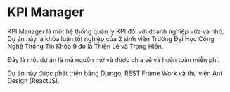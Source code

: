 # KPI Manager

KPI Manager là một hệ thống quản lý KPI đối với doanh nghiệp vừa và nhỏ. Dự án này là khóa luận tốt nghiệp của 2 sinh viên Trường Đại Học Công Nghệ Thông Tin Khóa 9 đó là Thiện Lê và Trọng Hiền.

Đây là một dự án là mã nguồn mở và được chia sẻ và hoàn toàn miễn phí.

Dự án này được phát triển bằng Django, REST Frame Work và thư viện Ant Design (ReactJS).
